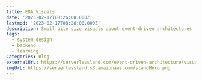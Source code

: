 ```yaml
---
title: EDA Visuals
date: '2023-02-17T08:26:00.000Z'
lastmod: '2023-02-17T08:28:00.000Z'
description: Small bite size visuals about event-driven architectures
tags:
  - system design
  - backend
  - learning
Categories: Blog
externalUrL: https://serverlessland.com/event-driven-architecture/visuals
imgUrL: https://serverlessland.s3.amazonaws.com/slandHero.png
---
```

